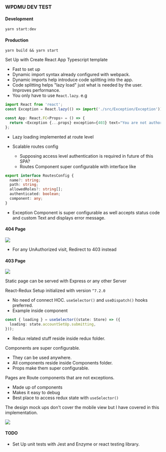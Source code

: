 ### WPDMU DEV TEST

#### Development

```shell script
yarn start:dev
```

#### Production

```shell script
yarn build && yarn start
```

Set Up with Create React App Typescript template

- Fast to set up
- Dynamic import syntax already configured with webpack.
- Dynamic imports help introduce code splitting into the app.
- Code splitting helps "lazy load" just what is needed by the user. Improves performance.
- You only have to use `React.lazy`.
  e.g

```typescript jsx
import React from 'react';
const Exception = React.lazy(() => import('./src/Exception/Exception'));

const App: React.FC<Props> = () => {
  return <Exception {...props} exception={403} text="You are not authorized to access this page" />;
};
```

- Lazy loading implemented at route level
- Scalable routes config

  - Supposing access level authentication is required in future of this SPA?
  - Routes Component super configurable with interface like

```typescript
export interface RoutesConfig {
  name?: string;
  path: string;
  allowedRoles?: string[];
  authenticated: boolean;
  component: any;
}
```

- Exception Component is super configurable as well accepts status code and custom Text and displays error message.

#### 404 Page

![](https://res.cloudinary.com/koech/image/upload/v1591199327/Screenshot_2020-06-03_at_18.46.57.png)

- For any UnAuthorized visit, Redirect to 403 instead

#### 403 Page

![](https://res.cloudinary.com/koech/image/upload/v1591199714/Screenshot_2020-06-03_at_18.54.30.png)

Static page can be served with Express or any other Server

React-Redux Setup initialized with version `^7.2.0`

- No need of connect HOC. `useSelector()` and `useDispatch()` hooks preferred.
- Example inside component

```typescript jsx
const { loading } = useSelector((state: Store) => ({
  loading: state.accountSetUp.submitting,
}));
```

- Redux related stuff reside inside redux folder.

Components are super configurable.

- They can be used anywhere.
- All components reside inside Components folder.
- Props make them super configurable.

Pages are Route components that are not exceptions.

- Made up of components
- Makes it easy to debug
- Best place to access redux state with `useSelector()`

The design mock ups don't cover the mobile view but I have covered in this implementation.

![](https://res.cloudinary.com/koech/image/upload/v1591200518/Screenshot_2020-06-03_at_19.08.26.png)

#### TODO

- Set Up unit tests with Jest and Enzyme or react testing library.
